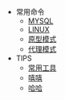 - 常用命令
​
  - [MYSQL](command/Mysql.md)
  - [LINUX](command/Linux.md)
  - [原型模式](desgin-pattern/设计模式之原型模式.md)
  - [代理模式](desgin-pattern/设计模式之代理模式.md)
​
- TIPS
​
  - [常用工具](o45/log.md)
  - [嘻嘻](o45/table.md)
  - [哈哈](o45/sql.md)
​

